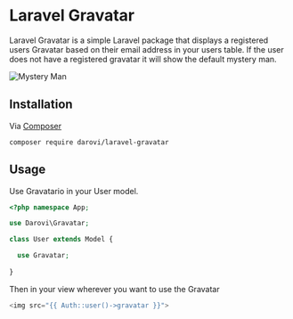 # Laravel Gravatar

Laravel Gravatar is a simple Laravel package that displays a registered users Gravatar based on their email address in your users table.  If the user does not have a registered gravatar it will show the default mystery man.

![Mystery Man](https://secure.gravatar.com/avatar/6e600a1f5823cf4a7f267b709dc530a5?d=mm)

## Installation

Via [Composer](https://getcomposer.org/)

`composer require darovi/laravel-gravatar`

## Usage

Use Gravatario in your User model.

```php
<?php namespace App;

use Darovi\Gravatar;

class User extends Model {

  use Gravatar;
  
}
```

Then in your view wherever you want to use the Gravatar

```php
<img src="{{ Auth::user()->gravatar }}">
```
